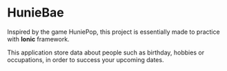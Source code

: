 # HunieBae

Inspired by the game HuniePop, this project is essentially made to practice with **Ionic** framework.

This application store data about people such as birthday, hobbies or occupations, in order to success your upcoming dates.
